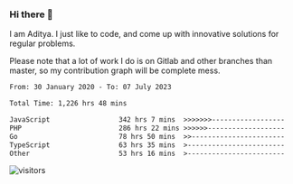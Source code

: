 ### Hi there 👋

I am Aditya. I just like to code, and come up with innovative solutions for regular problems.

Please note that a lot of work I do is on Gitlab and other branches than master, so my contribution graph will be complete mess.

<!--START_SECTION:waka-->

```txt
From: 30 January 2020 - To: 07 July 2023

Total Time: 1,226 hrs 48 mins

JavaScript                 342 hrs 7 mins  >>>>>>>------------------   27.89 %
PHP                        286 hrs 22 mins >>>>>>-------------------   23.34 %
Go                         78 hrs 50 mins  >>-----------------------   06.43 %
TypeScript                 63 hrs 35 mins  >------------------------   05.18 %
Other                      53 hrs 16 mins  >------------------------   04.34 %
```

<!--END_SECTION:waka-->

![visitors](https://visitor-badge.glitch.me/badge?page_id=BrainBuzzer.visitor-badge&left_color=green&right_color=red)
